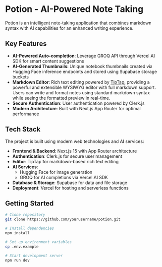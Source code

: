 # Potion - AI-Powered Note Taking

Potion is an intelligent note-taking application that combines markdown syntax with AI capabilities for an enhanced writing experience.

## Key Features

- **AI-Powered Auto-completion**: Leverage GROQ API through Vercel AI SDK for smart content suggestions
- **AI-Generated Thumbnails**: Unique notebook thumbnails created via Hugging Face inference endpoints and stored using Supabase storage buckets
- **Markdown Editor**: Rich text editing powered by [TipTap](https://tiptap.dev/), providing a powerful and extensible WYSIWYG editor with full markdown support. Users can write and format notes using standard markdown syntax while seeing the formatted preview in real-time.
- **Secure Authentication**: User authentication powered by Clerk.js
- **Modern Architecture**: Built with Next.js App Router for optimal performance

## Tech Stack

The project is built using modern web technologies and AI services:

- **Frontend & Backend**: Next.js 15 with App Router architecture
- **Authentication**: Clerk.js for secure user management
- **Editor**: TipTap for markdown-based rich text editing
- **AI Services**: 
    - Hugging Face for image generation
    - GROQ for AI completions via Vercel AI SDK
- **Database & Storage**: Supabase for data and file storage
- **Deployment**: Vercel for hosting and serverless functions

## Getting Started

```bash
# Clone repository
git clone https://github.com/yourusername/potion.git

# Install dependencies
npm install

# Set up environment variables
cp .env.example

# Start development server
npm run dev
```